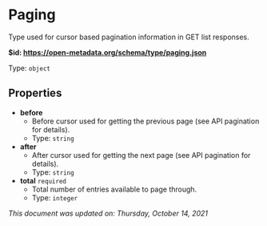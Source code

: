 # Paging

Type used for cursor based pagination information in GET list responses.

**$id: https://open-metadata.org/schema/type/paging.json**

Type: `object`

## Properties
 - **before**
   - Before cursor used for getting the previous page (see API pagination for details).
   - Type: `string`
 - **after**
   - After cursor used for getting the next page (see API pagination for details).
   - Type: `string`
 - **total** `required`
   - Total number of entries available to page through.
   - Type: `integer`

_This document was updated on: Thursday, October 14, 2021_